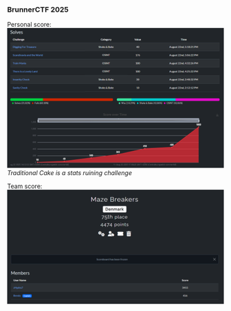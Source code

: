 ### BrunnerCTF 2025
Personal score:  
![alt text](image.png)  
*Traditional Cake is a stats ruining challenge*  
  
Team score:  
![alt text](image-1.png)